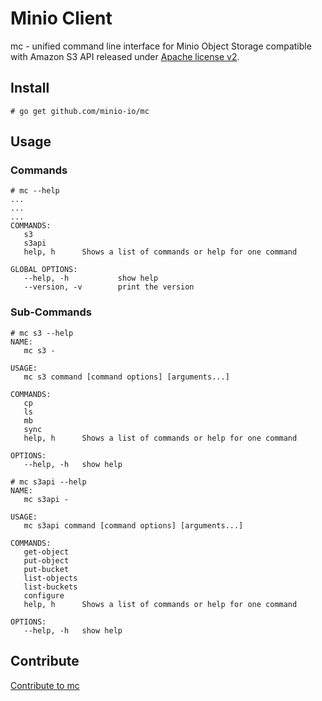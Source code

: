 # Minio Client

mc - unified command line interface for Minio Object Storage compatible with Amazon S3 API released under [Apache license v2](./LICENSE).

## Install

```
# go get github.com/minio-io/mc
```

## Usage

### Commands
```
# mc --help
...
...
...
COMMANDS:
   s3
   s3api
   help, h      Shows a list of commands or help for one command

GLOBAL OPTIONS:
   --help, -h           show help
   --version, -v        print the version
```

### Sub-Commands
```
# mc s3 --help
NAME:
   mc s3 -

USAGE:
   mc s3 command [command options] [arguments...]

COMMANDS:
   cp
   ls
   mb
   sync
   help, h      Shows a list of commands or help for one command

OPTIONS:
   --help, -h   show help

```

```
# mc s3api --help
NAME:
   mc s3api -

USAGE:
   mc s3api command [command options] [arguments...]

COMMANDS:
   get-object
   put-object
   put-bucket
   list-objects
   list-buckets
   configure
   help, h      Shows a list of commands or help for one command

OPTIONS:
   --help, -h   show help

```

## Contribute

[Contribute to mc](./CONTRIBUTING.md)
